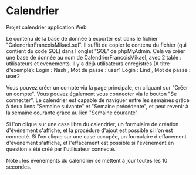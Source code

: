 # Calendrier
Projet calendrier application Web

Le contenu de la base de donnée à exporter est dans le fichier "CalendrierFrancoisMikael.sql". Il suffit de copier le contenu du fichier (qui contient du code SQL) dans 
l'onglet "SQL" de phpMyAdmin.
Cela va créer une base de donnée au nom de CalendrierFrancoisMikael, avec 2 table : utilisateurs et evenements. Il y a déjà utilisateurs enregistrés (A titre d'exemple):
Login : Nash , Mot de passe : user1
Login : Lind , Mot de passe : user2

Vous pouvez créer un compte via la page principale, en cliquant sur "Créer un compte".
Vous pouvez également vous connecter via le bouton "Se connecter".
Le calendrier est capable de naviguer entre les semaines grâce à deux liens "Semaine suivante" et "Semaine précédente", et peut revenir
à la semaine courante grâce au lien "Semaine courante".

Si l'on clique sur une case libre du calendrier, un formulaire de création d'événement s'affiche, et la procédure d'ajout est possible si l'on est connecté.
Si l'on clique sur une case occupée, un formulaire d'effacement d'événement s'affiche, et l'effacement est possible si l'événement en question a été créé par l'utilisateur connecté.

Note : les événements du calendrier se mettent à jour toutes les 10 secondes.